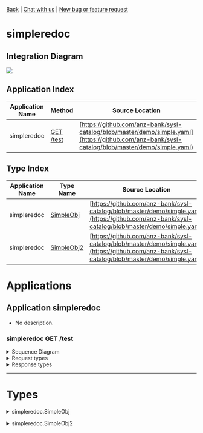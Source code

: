 

[Back](../README.md) | [Chat with us](https://anzoss.slack.com/messages/sysl-catalog/) | [New bug or feature request](https://github.com/anz-bank/sysl-catalog/issues/new)


# simpleredoc

## Integration Diagram
![](integration.svg)







## Application Index
| Application Name | Method | Source Location |
----|----|----
simpleredoc | [GET /test](#simpleredoc-GETtest) | [https://github.com/anz-bank/sysl-catalog/blob/master/demo/simple.yaml](https://github.com/anz-bank/sysl-catalog/blob/master/demo/simple.yaml)|  

## Type Index


| Application Name | Type Name | Source Location |
|----|----|----|
| simpleredoc | [SimpleObj](#simpleredoc.SimpleObj) | [https://github.com/anz-bank/sysl-catalog/blob/master/demo/simple.yaml](https://github.com/anz-bank/sysl-catalog/blob/master/demo/simple.yaml)|
| simpleredoc | [SimpleObj2](#simpleredoc.SimpleObj2) | [https://github.com/anz-bank/sysl-catalog/blob/master/demo/simple.yaml](https://github.com/anz-bank/sysl-catalog/blob/master/demo/simple.yaml)|






# Applications





## Application simpleredoc



- No description.










### <a name=simpleredoc-GETtest></a>simpleredoc GET /test


<details>
<summary>Sequence Diagram</summary>

![](simpleredoc/gettest.svg)
</details>

<details>
<summary>Request types</summary>



<span style="color:grey">No Request types</span>







</details>

<details>
<summary>Response types</summary>






![](simpleredoc/simpleobj.svg)




</details>

---




# Types









<a name=simpleredoc.SimpleObj></a><details>
<summary>simpleredoc.SimpleObj</summary>

### simpleredoc.SimpleObj



![](simpleredoc/simpleobjsimple.svg)

[Full Diagram](simpleredoc/simpleobj.svg)

#### Fields

| Field name | Type | Description |
|----|----|----|
| name | string | |



</details>

<a name=simpleredoc.SimpleObj2></a><details>
<summary>simpleredoc.SimpleObj2</summary>

### simpleredoc.SimpleObj2



![](simpleredoc/simpleobj2simple.svg)

[Full Diagram](simpleredoc/simpleobj2.svg)

#### Fields

| Field name | Type | Description |
|----|----|----|
| name | SimpleObj | |



</details>



<div class="footer">

